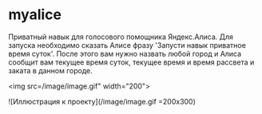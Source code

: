 # myalice
Приватный навык для голосового помощника Яндекс.Алиса.
Для запуска необходимо сказать Алисе фразу 'Запусти навык приватное время суток'.
После этого вам нужно назвать любой город и Алиса сообщит вам текущее время суток, текущее время и время рассвета и заката в данном городе.

<img src=/image/image.gif" width="200">

![Иллюстрация к проекту](/image/image.gif =200x300)



